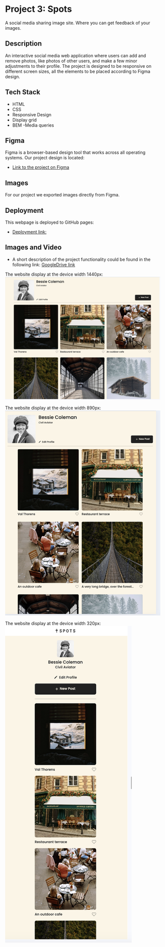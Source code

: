 # Project 3: Spots

A social media sharing image site. Where you can get feedback of your images.

## Description

An interactive social media web application where users can add and remove photos, like photos of other users, and make a few minor adjustments to their profile.
The project is designed to be responsive on different screen sizes, all the elements to be placed according to Figma design.

## Tech Stack

- HTML
- CSS
- Responsive Design
- Display grid
- BEM
  -Media queries

## **Figma**

Figma is a browser-based design tool that works across all operating systems. Our project design is located:

- [Link to the project on Figma](https://www.figma.com/file/BBNm2bC3lj8QQMHlnqRsga/Sprint-3-Project-%E2%80%94-Spots?type=design&node-id=2%3A60&mode=design&t=afgNFybdorZO6cQo-1)

## **Images**

For our project we exported images directly from Figma.

## Deployment

This webpage is deployed to GitHub pages:

- [Deployment link:](https://iovv13nat.github.io/se_project_spots/)

## Images and Video

- A short description of the project functionality could be found in the following link:
  [GoogleDrive link](https://drive.google.com/file/d/1EhSuVIfOYYzJUfqfrG9GvfSiSjsZSDEG/view?usp=sharing)

The website display at the device width 1440px:
![Webpage at the width 1440px](<images/responsive1440px .png>)

The website display at the device width 890px:
![Webpage at the width 890px](images/responsive890px.png)

The website display at the device width 320px:
![Webpage at the width 320px](images/responsive320px.png)
